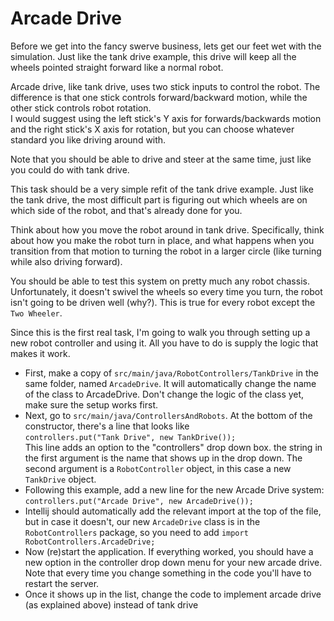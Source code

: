 Arcade Drive
============

Before we get into the fancy swerve business, lets get our feet wet with the simulation.
Just like the tank drive example, this drive will keep all the wheels pointed straight forward like a normal robot.

Arcade drive, like tank drive, uses two stick inputs to control the robot. The difference is that one stick controls
forward/backward motion, while the other stick controls robot rotation.  
I would suggest using the left stick's Y axis for forwards/backwards motion and the right stick's X axis for rotation,
but you can choose whatever standard you like driving around with.

Note that you should be able to drive and steer at the same time, just like you could do with tank drive.

This task should be a very simple refit of the tank drive example. Just like the tank drive, the most difficult part is
figuring out which wheels are on which side of the robot, and that's already done for you.

Think about how you move the robot around in tank drive. Specifically, think about how you make the robot turn in place,
and what happens when you transition from that motion to turning the robot in a larger circle (like turning while also driving forward).

You should be able to test this system on pretty much any robot chassis. Unfortunately, it doesn't swivel the wheels
so every time you turn, the robot isn't going to be driven well (why?). This is true for every robot except the `Two Wheeler`.

Since this is the first real task, I'm going to walk you through setting up a new robot controller and using it.
All you have to do is supply the logic that makes it work.

- First, make a copy of `src/main/java/RobotControllers/TankDrive` in the same folder, named `ArcadeDrive`.
It will automatically change the name of the class to ArcadeDrive. Don't change the logic of the class yet, make sure the setup works first.  
- Next, go to `src/main/java/ControllersAndRobots`. At the bottom of the constructor, there's a line that looks like  
`controllers.put("Tank Drive", new TankDrive());`  
This line adds an option to the "controllers" drop down box. the string in the first argument is the name that shows up
in the drop down. The second argument is a `RobotController` object, in this case a new `TankDrive` object.  
- Following this example, add a new line for the new Arcade Drive system:  
`controllers.put("Arcade Drive", new ArcadeDrive());`  
- Intellij should automatically add the relevant import at the top of the file, but in case it doesn't,
our new `ArcadeDrive` class is in the `RobotControllers` package, so you need to add `import RobotControllers.ArcadeDrive;`
- Now (re)start the application. If everything worked, you should have a new option in the controller drop down menu for your new arcade drive.  
Note that every time you change something in the code you'll have to restart the server.  
- Once it shows up in the list, change the code to implement arcade drive (as explained above) instead of tank drive
